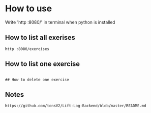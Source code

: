 # How to use
Write 'http :8080/' in terminal when python is installed

## How to list all exerises
```http :8080/exercises```

## How to list one exercise
``````

## How to delete one exercise
``````

## Notes
```https://github.com/tonsV2/Lift-Log-Backend/blob/master/README.md```
